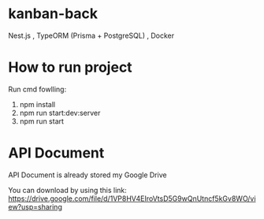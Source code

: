 # kanban-back
Nest.js , TypeORM (Prisma + PostgreSQL) , Docker

# How to run project
Run cmd fowlling:

1. npm install
2. npm run start:dev:server
3. npm run start

# API Document

API Document is already stored my Google Drive 

You can download by using this link:
https://drive.google.com/file/d/1VP8HV4EIroVtsD5G9wQnUtncf5kGv8WO/view?usp=sharing
